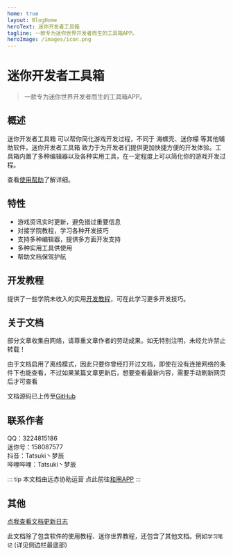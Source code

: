 ```yaml
---
home: true
layout: BlogHome
heroText: 迷你开发者工具箱
tagline: 一款专为迷你世界开发者而生的工具箱APP。
heroImage: /images/icon.png
---
```


# 迷你开发者工具箱
> 一款专为迷你世界开发者而生的工具箱APP。

## 概述
迷你开发者工具箱 可以帮你简化游戏开发过程，不同于 海螺壳、迷你檬 等其他辅助软件，迷你开发者工具箱 致力于为开发者们提供更加快捷方便的开发体验。工具箱内置了多种编辑器以及各种实用工具，在一定程度上可以简化你的游戏开发过程。

查看[使用帮助](/docs/help/quickstart.md)了解详细。

## 特性
  - 游戏资讯实时更新，避免错过重要信息
  - 对接学院教程，学习各种开发技巧
  - 支持多种编辑器，提供多方面开发支持
  - 多种实用工具供使用
  - 帮助文档保驾护航

## 开发教程
提供了一些学院未收入的实用[开发教程](/docs/development/contents.md)，可在此学习更多开发技巧。

## 关于文档
部分文章收集自网络，请尊重文章作者的劳动成果。如无特别注明，未经允许禁止转载！

由于文档启用了离线模式，因此只要你曾经打开过文档，即使在没有连接网络的条件下也能查看，不过如果某篇文章更新后，想要查看最新内容，需要手动刷新网页后才可查看

文档源码已上传至[GitHub](https://github.com/TatsukiMengChen/devToolbox)

## 联系作者
QQ：3224815186  
迷你号：158087577  
抖音：Tatsuki丶梦辰  
哔哩哔哩：Tatsuki丶梦辰

::: tip
本文档由远赤协助运营
点此前往[和圈APP](https://forskyinn.top)
:::
## 其他

[点我查看文档更新日志](/docs/changelog.md)

此文档除了包含软件的使用教程、迷你世界教程，还包含了其他文档。例如`学习笔记` (详见侧边栏最底部)
